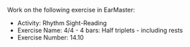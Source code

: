 Work on the following exercise in EarMaster:
- Activity: Rhythm Sight-Reading
- Exercise Name: 4/4 - 4 bars: Half triplets - including rests
- Exercise Number: 14.10
